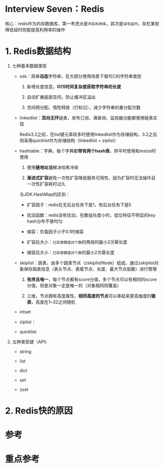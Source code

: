 # Interview Seven：Redis

核心：redis作为内存数据库，第一考虑点是`内存利用率`，其次是`读写延时`，存在某些降低延时但能提高利用率的操作

# **1. Redis数据结构**

1. 七种基本数据类型

    - sds：简单**动态**字符串，在大部分使用场景下替代C的字符串类型
    
        1. 新增长度信息，**O(1)时间复杂度获取字符串的长度**
        
        2. 自动扩展底层空间，防止缓冲区溢出
        
        3. 空间预分配、惰性释放（打标记），减少字符串的重分配次数

    - linkedlist：**双向无环**链表，发布订阅、满查询、监视器功能都使用链表实现
    
        Redis3.2之前，在list键元素较多时使用linkedlist作为存储结构，3.2之后则采用quicklist作为存储结构（linkedlist + ziplist）

    - hashtable：字典，每个字典都**带有两个hash表**，供平时使用和resize时使用
    
        1. 使用**链地址法**解决哈希冲突
        
        2. **渐进式扩容**避免一次性扩容降低服务可用性，因为扩容时无法操作且一次性扩容耗时过久

        与JDK.HashMap的区别：
        
        - 扩容因子：redis在无后台任务下是1，有后台任务下是5
        
        - 扰动函数：redis没有扰动，在数组长度小时，低位特征不明显的key hash分布不够均匀

        - 缩容：负载因子小于0.1时缩容

        - 扩容后大小：`已存放键值对个数`的两倍的最小2次幂长度

        - 缩容后大小：`已存放键值对个数`的最小2次幂长度

    - skiplist：跳表，由多个跳表节点（zskiplistNode）组成，通过zskiplist对象保存跳表信息（表头节点、表尾节点、长度、最大节点层数）进行管理

        1. **有序且唯一**，每个节点都有score分值，多个节点可以有相同的score分值，但是对象一定是唯一的（对象相同则覆盖）

        2. 三维，节点拥有高度属性，**相同高度的节点**可以串起来更高维度的**链表**，高度在1~32之间随机

    - intset

    - ziplist：

    - quicklist

2. 五种类型键（API）

    - string

    - list

    - dict

    - set

    - zset

# **2. Redis快的原因**

 # 参考

 # 重点参考